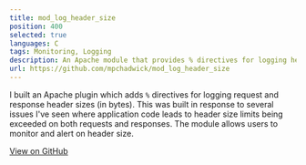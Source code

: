 ```yaml
---
title: mod_log_header_size
position: 400
selected: true
languages: C
tags: Monitoring, Logging
description: An Apache module that provides % directives for logging header sizes
url: https://github.com/mpchadwick/mod_log_header_size
---
```


I built an Apache plugin which adds `%` directives for logging request and response header sizes (in bytes). This was built in response to several issues I've seen where application code leads to header size limits being exceeded on both requests and responses. The module allows users to monitor and alert on header size.

<a class="call-to-action" href="https://github.com/mpchadwick/mod_log_header_size">View on GitHub</a>

